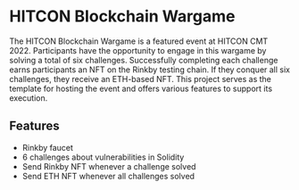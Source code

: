 # HITCON Blockchain Wargame
The HITCON Blockchain Wargame is a featured event at HITCON CMT 2022. Participants have the opportunity to engage in this wargame by solving a total of six challenges. Successfully completing each challenge earns participants an NFT on the Rinkby testing chain. If they conquer all six challenges, they receive an ETH-based NFT. This project serves as the template for hosting the event and offers various features to support its execution.

## Features
- Rinkby faucet
- 6 challenges about vulnerabilities in Solidity
- Send Rinkby NFT whenever a challenge solved
- Send ETH NFT whenever all challenges solved
